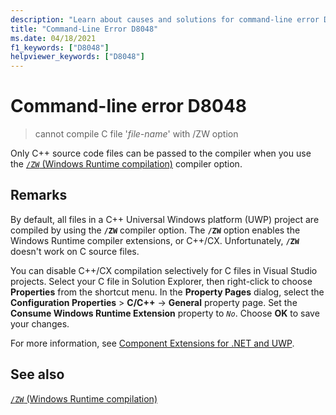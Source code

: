 ```yaml
---
description: "Learn about causes and solutions for command-line error D8048"
title: "Command-Line Error D8048"
ms.date: 04/18/2021
f1_keywords: ["D8048"]
helpviewer_keywords: ["D8048"]
---
```

# Command-line error D8048

> cannot compile C file '*file-name*' with /ZW option

Only C++ source code files can be passed to the compiler when you use the [`/ZW` (Windows Runtime compilation)](../../build/reference/zw-windows-runtime-compilation.md) compiler option.

## Remarks

By default, all files in a C++ Universal Windows platform (UWP) project are compiled by using the **`/ZW`** compiler option. The **`/ZW`** option enables the Windows Runtime compiler extensions, or C++/CX. Unfortunately, **`/ZW`** doesn't work on C source files.

You can disable C++/CX compilation selectively for C files in Visual Studio projects. Select your C file in Solution Explorer, then right-click to choose **Properties** from the shortcut menu. In the **Property Pages** dialog, select the **Configuration Properties** > **C/C++** -> **General** property page. Set the **Consume Windows Runtime Extension** property to *`No`*. Choose **OK** to save your changes.

For more information, see [Component Extensions for .NET and UWP](../../extensions/component-extensions-for-runtime-platforms.md).

## See also

[`/ZW` (Windows Runtime compilation)](../../build/reference/zw-windows-runtime-compilation.md)
